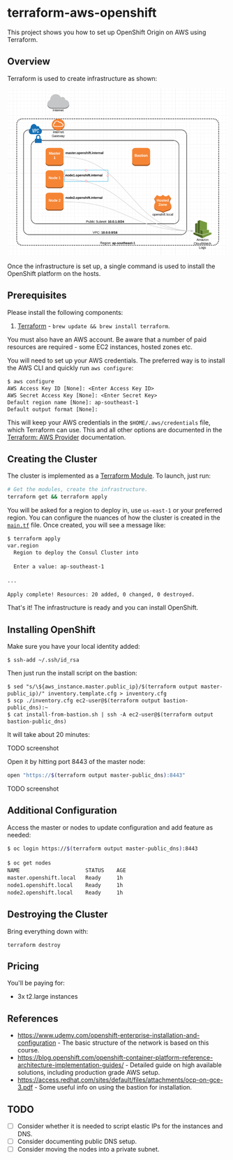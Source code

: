 # terraform-aws-openshift

This project shows you how to set up OpenShift Origin on AWS using Terraform.

## Overview

Terraform is used to create infrastructure as shown:

![Network Diagram](./docs/network-diagram.png)

Once the infrastructure is set up, a single command is used to install the OpenShift platform on the hosts.

## Prerequisites

Please install the following components:

1. [Terraform](https://www.terraform.io/intro/getting-started/install.html) - `brew update && brew install terraform`.

You must also have an AWS account. Be aware that a number of paid resources are required - some EC2 instances, hosted zones etc.

You will need to set up your AWS credentials. The preferred way is to install the AWS CLI and quickly run `aws configure`:

```
$ aws configure
AWS Access Key ID [None]: <Enter Access Key ID>
AWS Secret Access Key [None]: <Enter Secret Key>
Default region name [None]: ap-southeast-1
Default output format [None]:
```

This will keep your AWS credentials in the `$HOME/.aws/credentials` file, which Terraform can use. This and all other options are documented in the [Terraform: AWS Provider](https://www.terraform.io/docs/providers/aws/index.html) documentation.

## Creating the Cluster

The cluster is implemented as a [Terraform Module](https://www.terraform.io/docs/modules/index.html). To launch, just run:

```bash
# Get the modules, create the infrastructure.
terraform get && terraform apply
```

You will be asked for a region to deploy in, use `us-east-1` or your preferred region. You can configure the nuances of how the cluster is created in the [`main.tf`](./main.tf) file. Once created, you will see a message like:

```
$ terraform apply
var.region
  Region to deploy the Consul Cluster into

  Enter a value: ap-southeast-1

...

Apply complete! Resources: 20 added, 0 changed, 0 destroyed.
```

That's it! The infrastructure is ready and you can install OpenShift.

## Installing OpenShift

Make sure you have your local identity added:

```
$ ssh-add ~/.ssh/id_rsa
```

Then just run the install script on the bastion:

```
$ sed "s/\${aws_instance.master.public_ip}/$(terraform output master-public_ip)/" inventory.template.cfg > inventory.cfg
$ scp ./inventory.cfg ec2-user@$(terraform output bastion-public_dns):~
$ cat install-from-bastion.sh | ssh -A ec2-user@$(terraform output bastion-public_dns)
```

It will take about 20 minutes:

TODO screenshot

Open it by hitting port 8443 of the master node:

```bash
open "https://$(terraform output master-public_dns):8443"
```

TODO screenshot

## Additional Configuration

Access the master or nodes to update configuration and add feature as needed:

```bash
$ oc login https://$(terraform output master-public_dns):8443

$ oc get nodes
NAME                     STATUS    AGE
master.openshift.local   Ready     1h
node1.openshift.local    Ready     1h
node2.openshift.local    Ready     1h

```

## Destroying the Cluster

Bring everything down with:

```
terraform destroy
```

## Pricing

You'll be paying for:

- 3x t2.large instances

## References

 - https://www.udemy.com/openshift-enterprise-installation-and-configuration - The basic structure of the network is based on this course.
 - https://blog.openshift.com/openshift-container-platform-reference-architecture-implementation-guides/ - Detailed guide on high available solutions, including production grade AWS setup.
 - https://access.redhat.com/sites/default/files/attachments/ocp-on-gce-3.pdf - Some useful info on using the bastion for installation.

## TODO

- [ ] Consider whether it is needed to script elastic IPs for the instances and DNS.
- [ ] Consider documenting public DNS setup.
- [ ] Consider moving the nodes into a private subnet.
